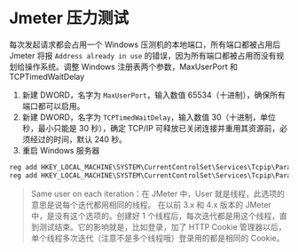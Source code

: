 
# Jmeter 压力测试
每次发起请求都会占用一个 Windows 压测机的本地端口，所有端口都被占用后 Jmeter 将报 `Address already in use` 的错误，因为所有端口都被占用而没有规划给操作系统。调整 Windows 注册表两个参数，MaxUserPort 和 TCPTimedWaitDelay

1. 新建 DWORD，名字为 `MaxUserPort`，输入数值 65534（十进制），确保所有端口都可以启用。
2. 新建 DWORD，名字为 `TCPTimedWaitDelay`，输入数值 30（十进制，单位秒，最小只能是 30 秒），确定 TCP/IP 可释放已关闭连接并重用其资源前，必须经过的时间，默认 240 秒。
3. 重启 Windows 服务器
```typescript
reg add HKEY_LOCAL_MACHINE\SYSTEM\CurrentControlSet\Services\Tcpip\Parameters\ /v MaxUserPort /d 65534 /t REG_DWORD /f
reg add HKEY_LOCAL_MACHINE\SYSTEM\CurrentControlSet\Services\Tcpip\Parameters\ /v TCPTimedWaitDelay /d 30 /t REG_DWORD /f
```
> Same user on each iteration：在 JMeter 中，User 就是线程，此选项的意思是说每个迭代都用相同的线程。
> 在以前 3.x 和 4.x 版本的 JMeter 中，是没有这个选项的。创建好 1 个线程后，每次迭代都是用这个线程，直到测试结束。它的影响就是，比如登录，加了 HTTP Cookie 管理器以后，单个线程多次迭代（注意不是多个线程哦）登录用的都是相同的 Cookie。

